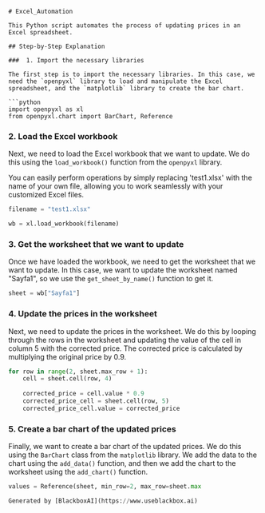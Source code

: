  ```
# Excel_Automation

This Python script automates the process of updating prices in an Excel spreadsheet. 

## Step-by-Step Explanation

###  1. Import the necessary libraries

The first step is to import the necessary libraries. In this case, we need the `openpyxl` library to load and manipulate the Excel spreadsheet, and the `matplotlib` library to create the bar chart.

```python
import openpyxl as xl
from openpyxl.chart import BarChart, Reference
```

### 2. Load the Excel workbook

Next, we need to load the Excel workbook that we want to update. We do this using the `load_workbook()` function from the `openpyxl` library.

You can easily perform operations by simply replacing 'test1.xlsx' with the name of your own file, allowing you to work seamlessly with your customized Excel files.


```python
filename = "test1.xlsx"

wb = xl.load_workbook(filename)
```

### 3. Get the worksheet that we want to update

Once we have loaded the workbook, we need to get the worksheet that we want to update. In this case, we want to update the worksheet named "Sayfa1", so we use the `get_sheet_by_name()` function to get it.

```python
sheet = wb["Sayfa1"]
```

### 4. Update the prices in the worksheet

Next, we need to update the prices in the worksheet. We do this by looping through the rows in the worksheet and updating the value of the cell in column 5 with the corrected price. The corrected price is calculated by multiplying the original price by 0.9.

```python
for row in range(2, sheet.max_row + 1):
    cell = sheet.cell(row, 4)
    
    corrected_price = cell.value * 0.9
    corrected_price_cell = sheet.cell(row, 5)
    corrected_price_cell.value = corrected_price
```

### 5. Create a bar chart of the updated prices

Finally, we want to create a bar chart of the updated prices. We do this using the `BarChart` class from the `matplotlib` library. We add the data to the chart using the `add_data()` function, and then we add the chart to the worksheet using the `add_chart()` function.

```python
values = Reference(sheet, min_row=2, max_row=sheet.max

Generated by [BlackboxAI](https://www.useblackbox.ai)